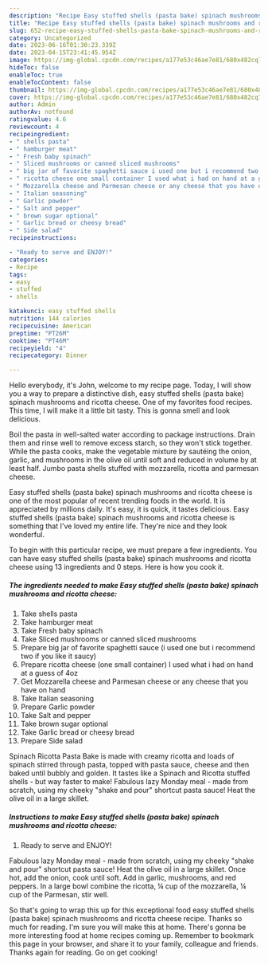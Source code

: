 ```yaml
---
description: "Recipe Easy stuffed shells (pasta bake) spinach mushrooms and ricotta cheese the Delicious}"
title: "Recipe Easy stuffed shells (pasta bake) spinach mushrooms and ricotta cheese the Delicious}"
slug: 652-recipe-easy-stuffed-shells-pasta-bake-spinach-mushrooms-and-ricotta-cheese-the-delicious
category: Uncategorized
date: 2023-06-16T01:30:23.339Z
date: 2023-04-15T23:41:45.954Z
image: https://img-global.cpcdn.com/recipes/a177e53c46ae7e81/680x482cq70/easy-stuffed-shells-pasta-bake-spinach-mushrooms-and-ricotta-cheese-recipe-main-photo.jpg
hideToc: false
enableToc: true
enableTocContent: false
thumbnail: https://img-global.cpcdn.com/recipes/a177e53c46ae7e81/680x482cq70/easy-stuffed-shells-pasta-bake-spinach-mushrooms-and-ricotta-cheese-recipe-main-photo.jpg
cover: https://img-global.cpcdn.com/recipes/a177e53c46ae7e81/680x482cq70/easy-stuffed-shells-pasta-bake-spinach-mushrooms-and-ricotta-cheese-recipe-main-photo.jpg
author: Admin
authorAv: notfound
ratingvalue: 4.6
reviewcount: 4
recipeingredient:
- " shells pasta"
- " hamburger meat"
- " Fresh baby spinach"
- " Sliced mushrooms or canned sliced mushrooms"
- " big jar of favorite spaghetti sauce i used one but i recommend two if you like it saucy"
- " ricotta cheese one small container I used what i had on hand at a guess of 4oz"
- " Mozzarella cheese and Parmesan cheese or any cheese that you have on hand"
- " Italian seasoning"
- " Garlic powder"
- " Salt and pepper"
- " brown sugar optional"
- " Garlic bread or cheesy bread"
- " Side salad"
recipeinstructions:

- "Ready to serve and ENJOY!"
categories:
- Recipe
tags:
- easy
- stuffed
- shells

katakunci: easy stuffed shells 
nutrition: 144 calories
recipecuisine: American
preptime: "PT26M"
cooktime: "PT46M"
recipeyield: "4"
recipecategory: Dinner

---
```



Hello everybody, it's John, welcome to my recipe page. Today, I will show you a way to prepare a distinctive dish, easy stuffed shells (pasta bake) spinach mushrooms and ricotta cheese. One of my favorites food recipes. This time, I will make it a little bit tasty. This is gonna smell and look delicious.

Boil the pasta in well-salted water according to package instructions. Drain them and rinse well to remove excess starch, so they won&#39;t stick together. While the pasta cooks, make the vegetable mixture by sautéing the onion, garlic, and mushrooms in the olive oil until soft and reduced in volume by at least half. Jumbo pasta shells stuffed with mozzarella, ricotta and parmesan cheese.

Easy stuffed shells (pasta bake) spinach mushrooms and ricotta cheese is one of the most popular of recent trending foods in the world. It is appreciated by millions daily. It's easy, it is quick, it tastes delicious. Easy stuffed shells (pasta bake) spinach mushrooms and ricotta cheese is something that I've loved my entire life. They're nice and they look wonderful.


To begin with this particular recipe, we must prepare a few ingredients. You can have easy stuffed shells (pasta bake) spinach mushrooms and ricotta cheese using 13 ingredients and 0 steps. Here is how you cook it.

<!--inarticleads1-->

##### The ingredients needed to make Easy stuffed shells (pasta bake) spinach mushrooms and ricotta cheese:

1. Take  shells pasta
1. Take  hamburger meat
1. Take  Fresh baby spinach
1. Take  Sliced mushrooms or canned sliced mushrooms
1. Prepare  big jar of favorite spaghetti sauce (i used one but i recommend two if you like it saucy)
1. Prepare  ricotta cheese (one small container) I used what i had on hand at a guess of 4oz
1. Get  Mozzarella cheese and Parmesan cheese or any cheese that you have on hand
1. Take  Italian seasoning
1. Prepare  Garlic powder
1. Take  Salt and pepper
1. Take  brown sugar optional
1. Take  Garlic bread or cheesy bread
1. Prepare  Side salad


Spinach Ricotta Pasta Bake is made with creamy ricotta and loads of spinach stirred through pasta, topped with pasta sauce, cheese and then baked until bubbly and golden. It tastes like a Spinach and Ricotta stuffed shells - but way faster to make! Fabulous lazy Monday meal - made from scratch, using my cheeky &#34;shake and pour&#34; shortcut pasta sauce! Heat the olive oil in a large skillet. 

<!--inarticleads2-->

##### Instructions to make Easy stuffed shells (pasta bake) spinach mushrooms and ricotta cheese:


1. Ready to serve and ENJOY!

Fabulous lazy Monday meal - made from scratch, using my cheeky &#34;shake and pour&#34; shortcut pasta sauce! Heat the olive oil in a large skillet. Once hot, add the onion, cook until soft. Add in garlic, mushrooms, and red peppers. In a large bowl combine the ricotta, ¼ cup of the mozzarella, ¼ cup of the Parmesan, stir well. 

So that's going to wrap this up for this exceptional food easy stuffed shells (pasta bake) spinach mushrooms and ricotta cheese recipe. Thanks so much for reading. I'm sure you will make this at home. There's gonna be more interesting food at home recipes coming up. Remember to bookmark this page in your browser, and share it to your family, colleague and friends. Thanks again for reading. Go on get cooking!

